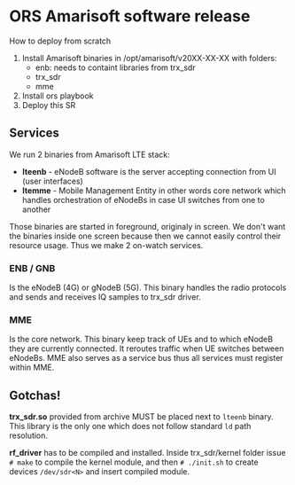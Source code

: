 # ORS Amarisoft software release

How to deploy from scratch

  1. Install Amarisoft binaries in /opt/amarisoft/v20XX-XX-XX with folders:
     * enb: needs to containt libraries from trx_sdr
     * trx_sdr
     * mme
  2. Install ors playbook
  3. Deploy this SR

## Services

We run 2 binaries from Amarisoft LTE stack:

 * **lteenb** - eNodeB software is the server accepting connection from UI (user interfaces)
 * **ltemme** - Mobile Management Entity in other words core network which handles orchestration of 
   eNodeBs in case UI switches from one to another
 
Those binaries are started in foreground, originaly in screen. We don't want the binaries inside one
screen because then we cannot easily control their resource usage. Thus we make 2 on-watch services.

### ENB / GNB

Is the eNodeB (4G) or gNodeB (5G). This binary handles the radio protocols and sends and receives
IQ samples to trx_sdr driver.

### MME

Is the core network.  This binary keep track of UEs and to which eNodeB they are currently connected.
It reroutes traffic when UE switches between eNodeBs.
MME also serves as a service bus thus all services must register within MME. 

## Gotchas!

**trx_sdr.so** provided from archive MUST be placed next to `lteenb` binary. This library is the
only one which does not follow standard `ld` path resolution.

**rf_driver** has to be compiled and installed. Inside trx_sdr/kernel folder issue `# make` to compile the
kernel module, and then `# ./init.sh` to create devices `/dev/sdr<N>` and insert compiled module.
